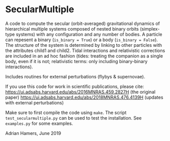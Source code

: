 # SecularMultiple
    
A code to compute the secular (orbit-averaged) gravitational dynamics of hierarchical multiple systems 
composed of nested binary orbits (simplex-type systems) with any configuration and any number of bodies.
A particle can repesent a binary (`is_binary = True`) or a body (`is_binary = False`).
The structure of the system is determined by linking to other particles with the attributes child1 and child2.
Tidal interactions and relativistic corrections are included in an ad hoc fashion
(tides: treating the companion as a single body, even if it is not; relativistic terms:
only including binary-binary interactions).
    
Includes routines for external perturbations (flybys & supernovae).

If you use this code for work in scientific publications, please cite:
https://ui.adsabs.harvard.edu/abs/2016MNRAS.459.2827H (the original paper)
https://ui.adsabs.harvard.edu/abs/2018MNRAS.476.4139H (updates with external perturbations)

Make sure to first compile the code using `make`. The script `test_secularmultiple.py` can be used to test the
installation. See `examples.py` for some examples.

Adrian Hamers, June 2019
